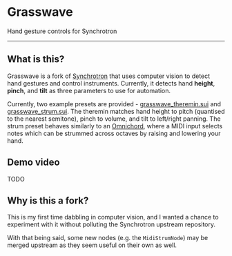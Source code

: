 # Grasswave

Hand gesture controls for Synchrotron

---

## What is this?

Grasswave is a fork of [Synchrotron](https://github.com/ThatOtherAndrew/Synchrotron) that uses computer vision to detect hand gestures and control instruments. Currently, it detects hand **height**, **pinch**, and **tilt** as three parameters to use for automation.

Currently, two example presets are provided - [grasswave_theremin.sui](/examples/grasswave_theremin.sui) and [grasswave_strum.sui](/examples/grasswave_strum.sui). The theremin matches hand height to pitch (quantised to the nearest semitone), pinch to volume, and tilt to left/right panning. The strum preset behaves similarly to an [Omnichord](https://en.wikipedia.org/wiki/Omnichord), where a MIDI input selects notes which can be strummed across octaves by raising and lowering your hand.

## Demo video

TODO

## Why is this a fork?

This is my first time dabbling in computer vision, and I wanted a chance to experiment with it without polluting the Synchrotron upstream repository.

With that being said, some new nodes (e.g. the `MidiStrumNode`) may be merged upstream as they seem useful on their own as well.
